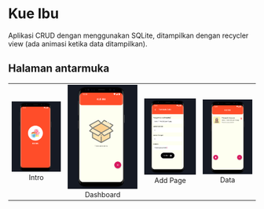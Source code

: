 # Kue Ibu
Aplikasi CRUD dengan menggunakan SQLite, ditampilkan dengan recycler view (ada animasi ketika data ditampilkan).

## Halaman antarmuka
| | | | |
|:-------------------------:|:-------------------------:|:-------------------------:|:-------------------------:|
|<img width="1604" alt="intro" src="https://github.com/alfidh02/kueibu/blob/master/screenshots/intro.png">  Intro | <img width="1604" alt="dashboard" src="https://github.com/alfidh02/kueibu/blob/master/screenshots/dashboard.png"> Dashboard | <img width="1604" alt="dashboard" src="https://github.com/alfidh02/kueibu/blob/master/screenshots/addpage.png"> Add Page | <img width="1604" alt="dashboard" src="https://github.com/alfidh02/kueibu/blob/master/screenshots/dashboard(2).png"> Data |
